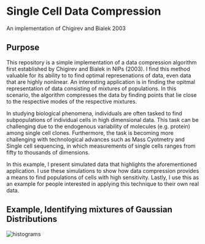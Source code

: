 
Single Cell Data Compression
============================
An implementation of Chigirev and Bialek 2003

Purpose
-------

This repository is a simple implementation of a data compression algorithm first established by Chigirev and Bialek in NIPs (2003).  I find this method valuable for its ability to to find optimal represenations of data, even data that are highly nonlinear.  An interesting application is in finding the opitmal representation of data consisting of mixtures of populations.  In this scenario, the algorithm compresses the data by finding points that lie close to the respective modes of the respective mixtures.

In studying biological phenomena, individuals are often tasked to find subpopulations of individual cells in high dimensional data.  This task can be challenging due to the endogenous variability of molecules (e.g. protein) among single cell clones.  Furthermore, the task is becoming more challenging with technological advances such as Mass Cyotmetry and Single cell sequencing, in which measurements of single cells ranges from fifty to thousands of dimensions.

In this example, I present simulated data that highlights the aforementioned application.  I use these simulations to show how data compression provides a means to find populations of cells with high sensitivity.  Lastly, I use this as an example for people interested in applying this technique to their own real data.

Example, Identifying mixtures of Gaussian Distributions
-------------------------------------------------------
![histograms](https://github.com/robert-vogel/information_bottleneck_implementation/blob/master/figs/bimodal_gauss_sampling.png)
